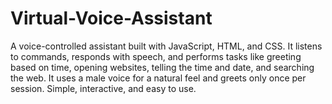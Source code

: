 # Virtual-Voice-Assistant
A voice-controlled assistant built with JavaScript, HTML, and CSS. It listens to commands, responds with speech, and performs tasks like greeting based on time, opening websites, telling the time and date, and searching the web. It uses a male voice for a natural feel and greets only once per session. Simple, interactive, and easy to use.
